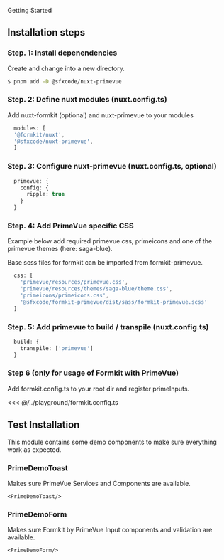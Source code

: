 Getting Started

## Installation steps

### Step. 1: Install depenendencies

Create and change into a new directory.

```sh
$ pnpm add -D @sfxcode/nuxt-primevue
```

### Step. 2: Define nuxt modules (nuxt.config.ts)

Add nuxt-formkit (optional) and nuxt-primevue to your modules

```ts
  modules: [
  '@formkit/nuxt',
  '@sfxcode/nuxt-primevue',
  ]
```

### Step. 3: Configure nuxt-primevue (nuxt.config.ts, optional)

```ts
  primevue: {
    config: {
      ripple: true
    }
  }
```

### Step. 4: Add PrimeVue specific CSS 

Example below add required primevue css, primeicons and one of the primevue themes (here: saga-blue).

Base scss files for formkit can be imported from formkit-primevue.

```ts
  css: [
    'primevue/resources/primevue.css',
    'primevue/resources/themes/saga-blue/theme.css',
    'primeicons/primeicons.css',
    '@sfxcode/formkit-primevue/dist/sass/formkit-primevue.scss'
  ]
```

### Step. 5: Add primevue to build / transpile (nuxt.config.ts)

```ts
  build: {
    transpile: ['primevue']
  }
```

### Step 6 (only for usage of Formkit with PrimeVue)

Add formkit.config.ts to your root dir and register primeInputs.

<<< @/../playground/formkit.config.ts

## Test Installation

This module contains some demo components to make sure everything work as expected.

### PrimeDemoToast

Makes sure PrimeVue Services and Components are available.

```vue
<PrimeDemoToast/>
```

### PrimeDemoForm

Makes sure Formkit by PrimeVue Input components and validation are available.

```vue
<PrimeDemoForm/>
```
